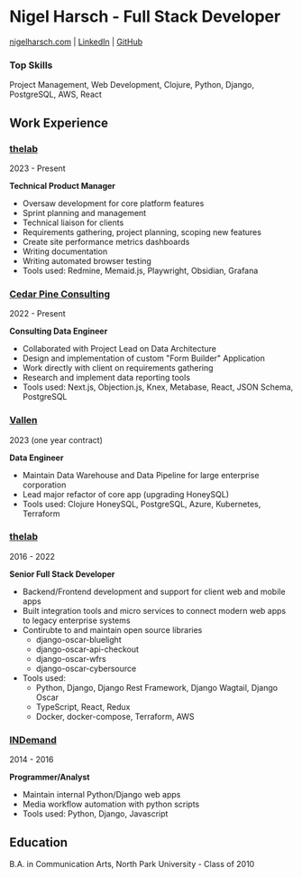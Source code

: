 # Nigel Harsch - Full Stack Developer
[nigelharsch.com](https://nigelharsch.com) | [LinkedIn](https://linkedin.com/in/nigelharsch) | [GitHub](https://github.com/nharsch)

### Top Skills
Project Management, Web Development, Clojure, Python, Django, PostgreSQL, AWS, React


## Work Experience

### [thelab](https://thelab.co)
2023 - Present

**Technical Product Manager**

* Oversaw development for core platform features
* Sprint planning and management
* Technical liaison for clients
* Requirements gathering, project planning, scoping new features
* Create site performance metrics dashboards
* Writing documentation
* Writing automated browser testing
* Tools used: Redmine, Memaid.js, Playwright, Obsidian, Grafana

### [Cedar Pine Consulting](https://cedarpineconsulting.com)
2022 - Present

**Consulting Data Engineer**

* Collaborated with Project Lead on Data Architecture
* Design and implementation of custom "Form Builder" Application
* Work directly with client on requirements gathering
* Research and implement data reporting tools
* Tools used: Next.js, Objection.js, Knex, Metabase, React, JSON Schema, PostgreSQL

### [Vallen](https://vallen.com) 
2023 (one year contract)

**Data Engineer**

* Maintain Data Warehouse and Data Pipeline for large enterprise corporation
* Lead major refactor of core app (upgrading HoneySQL)
* Tools used: Clojure HoneySQL, PostgreSQL, Azure, Kubernetes, Terraform

### [thelab](https://thelab.co)
2016 - 2022

**Senior Full Stack Developer**

* Backend/Frontend development and support for client web and mobile apps
* Built integration tools and micro services to connect modern web apps to legacy enterprise systems
* Contirubte to and maintain open source libraries
  - django-oscar-bluelight
  - django-oscar-api-checkout
  - django-oscar-wfrs
  - django-oscar-cybersource
* Tools used:
  - Python, Django, Django Rest Framework, Django Wagtail, Django Oscar
  - TypeScript, React, Redux
  - Docker, docker-compose, Terraform, AWS

### [INDemand](https://indemand.com)
2014 - 2016

**Programmer/Analyst**
* Maintain internal Python/Django web apps
* Media workflow automation with python scripts
* Tools used: Python, Django, Javascript 


## Education
B.A. in Communication Arts, North Park University - Class of 2010

